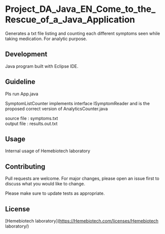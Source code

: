 # Project_DA_Java_EN_Come_to_the_Rescue_of_a_Java_Application

Generates a txt file listing and counting each different symptoms seen while taking medication. For analytic purpose.

## Development

Java program built with Eclipse IDE.

## Guideline

Pls run App.java

SymptomListCounter implements interface ISymptomReader and is the proposed correct version of AnalyticsCounter.java

source file : symptoms.txt<br>
output file : results.out.txt


## Usage

Internal usage of Hemebiotech laboratory

## Contributing
Pull requests are welcome. For major changes, please open an issue first to discuss what you would like to change.

Please make sure to update tests as appropriate.

## License
[Hemebiotech laboratory](https://Hemebiotech.com/licenses/Hemebiotech laboratory/)